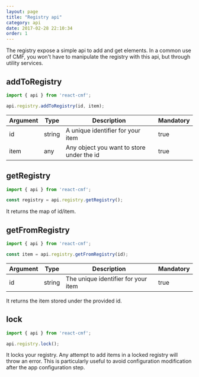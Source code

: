 ```yaml
---
layout: page
title: "Registry api"
category: api
date: 2017-02-28 22:10:34
order: 1
---
```


The registry expose a simple api to add and get elements.
In a common use of CMF, you won't have to manipulate the registry with this api, but through utility services. 

## addToRegistry
```javascript
import { api } from 'react-cmf';

api.registry.addToRegistry(id, item);
```

| Argument | Type | Description | Mandatory |
|---|---|---|---|
| id | string | A unique identifier for your item | true |
| item | any | Any object you want to store under the id | true |

## getRegistry
```javascript
import { api } from 'react-cmf';

const registry = api.registry.getRegistry();
```

It returns the map of id/item.

## getFromRegistry
```javascript
import { api } from 'react-cmf';

const item = api.registry.getFromRegistry(id);
```

| Argument | Type | Description | Mandatory |
|---|---|---|---|
| id | string | The unique identifier for your item | true |

It returns the item stored under the provided id.

## lock
```javascript
import { api } from 'react-cmf';

api.registry.lock();
```

It locks your registry. Any attempt to add items in a locked registry will throw an error.
This is particularly useful to avoid configuration modification after the app configuration step.
